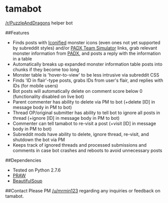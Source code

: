 tamabot
=======
[/r/PuzzleAndDragons](http://www.reddit.com/r/PuzzleAndDragons) helper bot

##Features
* Finds posts with [Iconified](http://tamadra.com/iconify) monster icons (even ones not yet supported by subreddit styles) and/or [PADX Team Simulator](http://www.puzzledragonx.com/en/simulator.asp) links, grab relevant monster information from [PADX](http://www.puzzledragonx.com/), and posts a reply with the information in a table
* Automatically breaks up expanded monster information table posts into chunks if they become too long
* Monster table is 'hover-to-view' to be less intrusive via subreddit CSS
* Finds 'ID in flair'-type posts, grabs IDs from user's flair, and replies with IDs (for mobile users)
* Bot posts will automatically delete on comment score below 0 (functionality disabled on live bot)
* Parent commenter has ability to delete via PM to bot (+delete [ID] in message body in PM to bot)
* Thread OP/original submitter has ability to tell bot to ignore all posts in thread (+ignore [ID] in message body in PM to bot)
* Commenter can tell tamabot to re-visit a post (+visit [ID] in message body in PM to bot)
* Subreddit mods have ability to delete, ignore thread, re-visit, and shutdown the bot via PM
* Keeps track of ignored threads and processed submissions and comments in case bot crashes and reboots to avoid unnecessary posts

##Dependencies
* Tested on Python 2.7.6
* [PRAW](https://praw.readthedocs.org/)
* [BeautifulSoup](http://www.crummy.com/software/BeautifulSoup/)

##Contact
Please PM [/u/mrmin123](http://www.reddit.com/message/compose?to=mrmin123&subject=tamabot) regarding any inquiries or feedback on tamabot.

